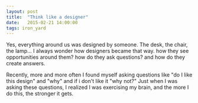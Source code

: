 ```yaml
---
layout: post
title:  "Think like a designer"
date:   2015-02-21 14:00:00
tags: iron_yard
---
```

Yes, everything around us was designed by someone. The desk, the chair, the lamp...
I always wonder how designers became that way. how they see opportunities around them? how do they ask questions? and how do they create answers. 

Recently, more and more often I found myself asking questions like "do I like this design" and "why" and if i don't like it "why not?" Just when I was asking these questions, I realized I was exercising my brain, and the more I do this, the stronger it gets. 


